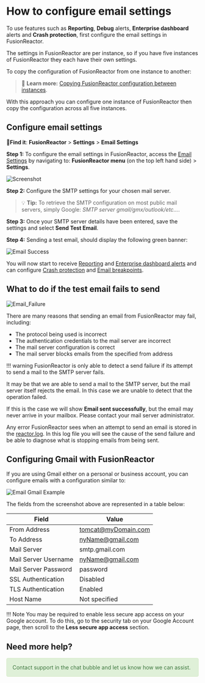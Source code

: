 # How to configure email settings

To use features such as **Reporting**, **Debug** alerts, **Enterprise dashboard** alerts and **Crash protection**, first configure the email settings in FusionReactor.

 The settings in FusionReactor are per instance, so if you have five instances of FusionReactor they each have their own settings.
 
 To copy the configuration of FusionReactor from one instance to another:

> 📖 **Learn more:**
>  [Copying FusionReactor configuration between instances](/Configuration/Copying-FusionReactor-Configuration-Between_Instances). 
 
 With this approach you can configure one instance of FusionReactor then copy the configuration across all five instances.

## Configure email settings

🔎**Find it**: **FusionReactor** > **Settings** > **Email Settings**


**Step 1:** To configure the email settings in FusionReactor, access the [Email Settings](../Settings/Main-Menu.md#email-settings) by navigating to: **FusionReactor menu** (on the top left hand side) >  **Settings**.

![Screenshot](../images/configuration/settingsemail.png)

**Step 2:** Configure the SMTP settings for your chosen mail server. 

> 💡 **Tip:**
> To retrieve the SMTP configuration on most
 public mail servers, simply Google: *SMTP server gmail/gmx/outlook/etc...*.

 **Step 3:** Once your SMTP server details have been entered, save the settings and select **Send Test Email**.

 **Step 4:** Sending a test email, should display the following green banner:

  ![Email Success](../images/configuration/Email-success.jpg)
 
 You will now start to receive [Reporting](../Plugins/FusionReactor-Reports-Plugin.md) and [Enterprise dashboard alerts](../Enterprise-Dashboard/Enterprise-Dashboard.md) and can configure [Crash protection](../Crash-Protection/Crash-Protection.md) and [Email breakpoints](../Debugger/Debug-Email-Alert.md).



## What to do if the test email fails to send

![Email_Failure](../images/configuration/Email-Failure.jpg)

There are many reasons that sending an email from FusionReactor may fail, including:

* The protocol being used is incorrect
* The authentication credentials to the mail server are incorrect
* The mail server configuration is correct
* The mail server blocks emails from the specified from address

!!! warning
    FusionReactor is only able to detect a send failure if its attempt to send a mail to the SMTP server fails. 
    
    
It may be that we are able to send a mail to the SMTP server, but the mail server itself rejects the email. In this case we are unable to detect that the operation failed.

If this is the case we will show **Email sent successfully**, but the email may never arrive in your mailbox. Please contact your mail server administrator.

Any error FusionReactor sees when an attempt to send an email is stored in the [reactor.log](../Logs/Files/Reactor-Log.md). In this log file you will see the cause of the send failure and be able to diagnose what is stopping emails from being sent.

## Configuring Gmail with FusionReactor

If you are using Gmail either on a personal or business account, you can configure emails with a configuration similar to:

![Email Gmail Example](../images/configuration/Email-Gmail.jpg)

The fields from the screenshot above are represented in a table below:

| Field | Value |
|--- |--- |
| From Address | tomcat@myDomain.com |
| To Address | nyName@gmail.com |
| Mail Server | smtp.gmail.com |
| Mail Server Username | nyName@gmail.com |
| Mail Server Password | password |
| SSL Authentication | Disabled |
| TLS Authentication | Enabled |
| Host Name | Not specified |

!!! Note
    You may be required to enable less secure app access on your Google account. To do this, go to the security tab on your Google Account page, then scroll to the **Less secure app access** section.

## Need more help?

<div style="padding: 15px; border: 1px solid transparent; border-color: transparent; margin-bottom: 20px; border-radius: 4px; color: #3c763d; background-color: #dff0d8; border-color: #d6e9c6;"> Contact support in the chat bubble and let us know how we can assist. </div> 